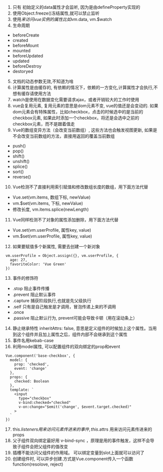 1. 只有 初始定义的data属性才会监听, 因为是由defineProperty实现的
2. 使用Object.freeze()冻结属性,就可以禁止监听
3. 使用$来访问vue实例的属性比如 vm.$data, vm.$watch
4. 生命周期
- beforeCreate
- created
- beforeMount
- mounted
- beforeUpdated
- updated
- beforeDestroy
- destoryed
5. 文档的动态参数无效,不知道为啥
6.  计算属性是由缓存的, 有依赖的情况下，依赖的一方变化,计算属性才会执行,不想有缓存请使用方法
7. watch是使用在数据变化需要请求ajax，或者开销较大的工作时使用
8. vue会复用元素, 复用元素的意思是dom元素不变, vue的值还是会变动的. 如果dom元素会有特殊属性，比如checkbox，点击的时候选中的是当前的checkbox元素, 如果此时添加一个checkbox，将还是会选中之前的checkbox元素，而不是跟着值走
9. Vue的数组变异方法（会改变当前数组）, 这些方法也会触发视图更新, 如果是不会改变当前数组的方法，直接用返回的覆盖当前数组
- push()
- pop()
- shift()
- unshift()
- splice()
- sort()
- reverse()
10. Vue检测不了直接利用索引赋值和修改数组长度的数组，用下面方法代替
- Vue.set(vm.items, 数组下标, newValue)
- vm.$set(vm.items, 下标, newValue)
- 修改长度, vm.items.splice(newLength)
11. Vue同样检测不了对象的属性添加删除，用下面方法代替
- Vue.set(vm.userProfile, 属性key, value)
- vm.$set(vm.userProfile, 属性key, value)
12. 如果要赋值多个新属性, 需要去创建一个新对象
```
vm.userProfile = Object.assign({}, vm.userProfile, {
  age: 27,
  favoriteColor: 'Vue Green'
})
```
13. 事件的修饰符
- .stop              阻止事件传播
- .prevent           阻止默认事件
- .capture           捕获阶段执行,也就是先父级执行
- .self              只有是自己触发是才调用，冒泡传递上来的不调用
- .once
- .passive           阻止默认行为, prevent可能会导致卡顿（用在滚动条上）
14. 静止继承特性 inheritAttrs: false, 意思是定义组件的时候加上这个属性。当用到这个组件并且加上属性之后，组件内部不会继承到这个属性
15. 事件名用kebab-case
16. 利用model属性, 可以配置组件的双向绑定的prop和event
```
Vue.component('base-checkbox', {
  model: {
    prop: 'checked',
    event: 'change'
  },
  props: {
    checked: Boolean
  },
  template: `
    <input
      type="checkbox"
      v-bind:checked="checked"
      v-on:change="$emit('change', $event.target.checked)"
    >
  `
})
```
17. this.$listeners  用来访问元素传进来的事件, this.$attrs 用来访问元素传进来的props
18. 父子组件双向绑定最好用 v-bind-sync ，原理是用的事件触发，这样不会导致子组件会把父组件的值改变
19. 插槽不能访问父组件的作用域。 可以绑定变量到slot上面就可以访问了
20. 创建组件时, 可以异步创建.方式是Vue.component传入一个函数function(resolove, reject)

